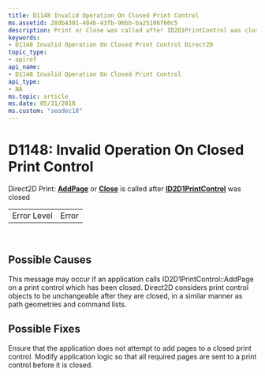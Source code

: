 ```yaml
---
title: D1148 Invalid Operation On Closed Print Control
ms.assetid: 28db4301-404b-43fb-96bb-ba25106f60c5
description: Print or Close was called after ID2D1PrintControl was closed
keywords:
- D1148 Invalid Operation On Closed Print Control Direct2D
topic_type:
- apiref
api_name:
- D1148 Invalid Operation On Closed Print Control
api_type:
- NA
ms.topic: article
ms.date: 05/31/2018
ms.custom: "seodec18"
---
```


# D1148: Invalid Operation On Closed Print Control

Direct2D Print: [**AddPage**](https://msdn.microsoft.com/en-us/library/Hh847998(v=VS.85).aspx) or [**Close**](https://msdn.microsoft.com/en-us/library/Hh848001(v=VS.85).aspx) is called after [**ID2D1PrintControl**](https://msdn.microsoft.com/en-us/library/Hh847997(v=VS.85).aspx) was closed



|             |       |
|-------------|-------|
| Error Level | Error |



 

## Possible Causes

This message may occur if an application calls ID2D1PrintControl::AddPage on a print control which has been closed. Direct2D considers print control objects to be unchangeable after they are closed, in a similar manner as path geometries and command lists.

## Possible Fixes

Ensure that the application does not attempt to add pages to a closed print control. Modify application logic so that all required pages are sent to a print control before it is closed.

 

 




